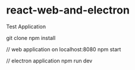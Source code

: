 # react-web-and-electron

Test Application

git clone
npm install

// web application on localhost:8080
npm start

// electron application
npm run dev
